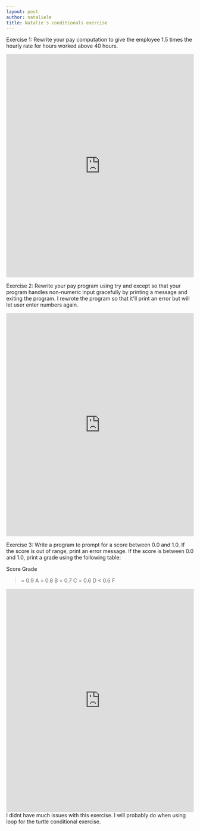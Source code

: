 ```yaml
---
layout: post
author: nataliele
title: Natalie's conditionals exercise
---
```

Exercise 1: Rewrite your pay computation to give the employee 1.5 times the hourly rate for hours worked above 40 hours.
<iframe src="https://trinket.io/embed/python/dfb9f73012" width="100%" height="600" frameborder="0" marginwidth="0" marginheight="0" allowfullscreen></iframe>

Exercise 2: Rewrite your pay program using try and except so that your program handles non-numeric input gracefully by printing a message and exiting the program.
I rewrote the program so that it'll print an error but will let user enter numbers again.
<iframe src="https://trinket.io/embed/python/dfb9f73012" width="100%" height="600" frameborder="0" marginwidth="0" marginheight="0" allowfullscreen></iframe>

Exercise 3: Write a program to prompt for a score between 0.0 and 1.0. If the score is out of range, print an error message. If the score is between 0.0 and 1.0, print a grade using the following table:

Score   Grade
>= 0.9     A
>= 0.8     B
>= 0.7     C
>= 0.6     D
< 0.6    F

<iframe src="https://trinket.io/embed/python/a41bf23b56" width="100%" height="600" frameborder="0" marginwidth="0" marginheight="0" allowfullscreen></iframe>
I didnt have much issues with this exercise. I will probably do when using loop for the turtle conditional exercise.
